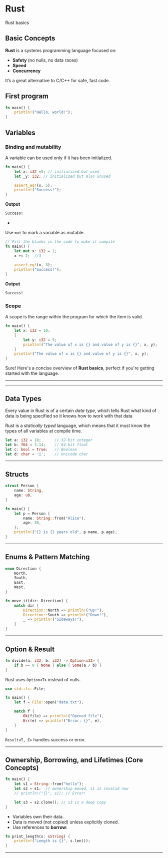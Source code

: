 # Rust

Rust basics





## Basic Concepts

**Rust** is a systems programming language focused on:

- **Safety** (no nulls, no data races)
- **Speed**
- **Concurrency**

It’s a great alternative to C/C++ for safe, fast code.

## First program

```rust
fn main() {
    println!("Hello, world!");
}
```





## Variables

### Binding and mutability 

A variable can be used only if it has been initialized.

```rust
fn main() {
    let x: i32 =5; // initialized but used
    let _y: i32; // initialized but also unused

    assert_eq!(x, 5);
    println!("Success!");
}
```

**Output**

```cmd
Success!
```



- 

 Use `mut` to mark a variable as mutable.

```rust
// Fill the blanks in the code to make it compile
fn main() {
    let mut x: i32 = 1;
    x += 2;  //3
    
    assert_eq!(x, 3);
    println!("Success!");
}
```

**Output**

```cmd
Success!
```



### Scope

A scope is the range within the program for which the item is valid.



```rust
fn main() {
    let x: i32 = 10;
    {
        let y: i32 = 5;
        println!("The value of x is {} and value of y is {}", x, y);
    }
    println!("The value of x is {} and value of y is {}", x, y); 
}
```







Sure! Here's a concise overview of **Rust basics**, perfect if you're getting started with the language.

------



------

## **Data Types**

Every value in Rust is of a certain *data type*, which tells Rust what kind of data is being specified so it knows how to work with that data

Rust is a *statically typed* language, which means that it must know the types of all variables at compile time. 



```rust
let a: i32 = 10;      // 32-bit integer
let b: f64 = 3.14;    // 64-bit float
let c: bool = true;   // Boolean
let d: char = '🦀';    // Unicode char
```



------

## **Structs**

```rust
struct Person {
    name: String,
    age: u8,
}

fn main() {
    let p = Person {
        name: String::from("Alice"),
        age: 30,
    };
    println!("{} is {} years old", p.name, p.age);
}
```

------

## **Enums & Pattern Matching**

```rust
enum Direction {
    North,
    South,
    East,
    West,
}

fn move_it(dir: Direction) {
    match dir {
        Direction::North => println!("Up!"),
        Direction::South => println!("Down!"),
        _ => println!("Sideways!"),
    }
}
```

------

## **Option & Result**

```rust
fn divide(a: i32, b: i32) -> Option<i32> {
    if b == 0 { None } else { Some(a / b) }
}
```

Rust uses `Option<T>` instead of nulls.

```rust
use std::fs::File;

fn main() {
    let f = File::open("data.txt");

    match f {
        Ok(file) => println!("Opened file"),
        Err(e) => println!("Error: {}", e),
    }
}
```

`Result<T, E>` handles success or error.

------

## **Ownership, Borrowing, and Lifetimes (Core Concepts)**

```rust
fn main() {
    let s1 = String::from("hello");
    let s2 = s1;  // ownership moved, s1 is invalid now
    // println!("{}", s1); // Error!

    let s3 = s2.clone(); // s3 is a deep copy
}
```

- Variables own their data.
- Data is moved (not copied) unless explicitly cloned.
- Use references to **borrow**:

```rust
fn print_length(s: &String) {
    println!("Length is {}", s.len());
}
```

------
